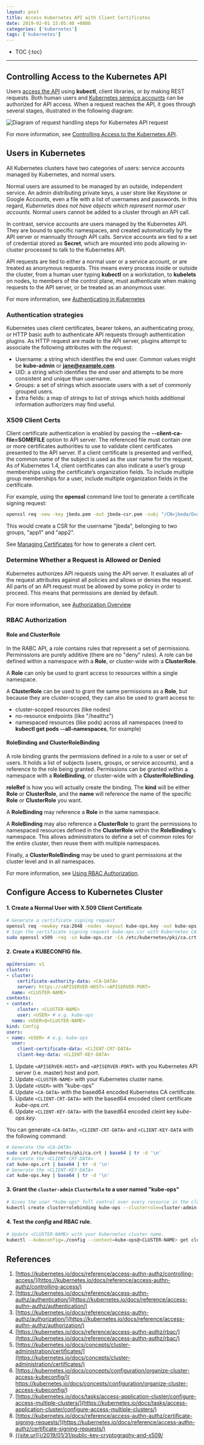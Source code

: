 ```yaml
---
layout: post
title: Access Kubernetes API with Client Certificates
date: 2019-02-01 15:05:40 +0800
categories: ['kubernetes']
tags: ['kubernetes']
---
```


- TOC
{:toc}

- - -

## Controlling Access to the Kubernetes API

Users [access the API](https://kubernetes.io/docs/tasks/access-application-cluster/access-cluster/) using **kubectl**, client libraries, or by making REST requests. Both human users and [Kubernetes serevice accounts](https://kubernetes.io/docs/tasks/configure-pod-container/configure-service-account/) can be authorized for API access. When a request reaches the API, it goes through several stages, illustrated in the following diagram:

![Diagram of request handling steps for Kubernetes API request](https://d33wubrfki0l68.cloudfront.net/673dbafd771491a080c02c6de3fdd41b09623c90/50100/images/docs/admin/access-control-overview.svg)

For more information, see [Controlling Access to the Kubernetes API](https://kubernetes.io/docs/reference/access-authn-authz/controlling-access/).

## Users in Kubernetes

All Kubernetes clusters have two categories of users: service accounts managed by Kubernetes, and normal users.

Normal users are assumed to be managed by an outside, independent service. An admin distributing private keys, a user store like Keystone or Google Accounts, even a file with a list of usernames and passwords. In this regard, *Kubernetes does not have objects which represent normal user accounts.* Normal users cannot be added to a cluster through an API call.

In contrast, service accounts are users managed by the Kubernetes API. They are bound to specific namespaces, and created automatically by the API server or mannually through API calls. Service accounts are tied to a set of credential stored as **Secret**, which are mounted into pods allowing in-cluster processed to talk to the Kubernetes API.

API requests are tied to either a normal user or a service account, or are treated as anonymous requests. This means every process inside or outside the cluster, from a human user typing **kubectl** on a workstation, to **kubelets** on nodes, to members of the control plane, must authenticate when making requests to the API server, or be treated as an anonymous user.

For more information, see [Authenticating in Kubernetes](https://kubernetes.io/docs/reference/access-authn-authz/authentication/)

### Authentication strategies

Kubernetes uses client certificates, bearer tokens, an authenticating proxy, or HTTP basic auth to authenticate API requests through authentication plugins. As HTTP request are made to the API server, plugins attempt to associate the following attributes with the request:

- Username: a string which identifies the end user. Common values might be **kube-admin** or **jane@example.com**.
- UID: a string which identifies the end user and attempts to be more consistent and unique than username.
- Groups: a set of strings which associate users with a set of commonly grouped users.
 - Extra fields: a map of strings to list of strings which holds additional information authorizers may find useful.

### X509 Client Certs

Client certificate authentication is enabled by passing the **--client-ca-file=SOMEFILE** option to API server. The referenced file must contain one or more certificates authorities to use to validate client certificates presented to the API server. If a client certificate is presented and verified, the common name of the subject is used as the user name for the request. As of Kubernetes 1.4, client certificates can also indicate a user’s group memberships using the certificate’s organization fields. To include multiple group memberships for a user, include multiple organization fields in the certificate.

For example, using the **openssl** command line tool to generate a certificate signing request:

```sh
openssl req -new -key jbeda.pem -out jbeda-csr.pem -subj "/CN=jbeda/O=app1/O=app2"
```

This would create a CSR for the username "jbeda", belonging to two groups, "app1" and "app2".

See [Managing Certificates](https://kubernetes.io/docs/concepts/cluster-administration/certificates/) for how to generate a client cert.

### Determine Whether a Request is Allowed or Denied

Kubernetes authorizes API requests using the API server. It evaluates all of the request attributes against all policies and allows or denies the request. All parts of an API request must be allowed by some policy in order to proceed. This means that permissions are denied by default.

For more information, see [Authorization Overview](https://kubernetes.io/docs/reference/access-authn-authz/authorization/)

### RBAC Authorization

#### Role and ClusterRole

In the RABC API, a role contains rules that represent a set of permissions. Perminssions are purely additive (there are no "deny" rules). A role can be defined within a namespace with a **Role**, or cluster-wide with a **ClusterRole**.

A **Role** can only be used to grant access to resources within a single namespace.

A **ClusterRole** can be used to grant the same permissions as a **Role**, but because they are cluster-scoped, they can also be used to grant access to:

- cluster-scoped resources (like nodes)
- no-resource endpoints (like "/healthz")
- namespaced resources (like pods) across all namespaces (need to **kubectl get pods --all-namespaces**, for example)

#### RoleBinding and ClusterRoleBinding

A role binding grants the permissions defined in a role to a user or set of users. It holds a list of subjects (users, groups, or service accounts), and a reference to the role being granted. Permissions can be granted within a namespace with a **RoleBinding**, or cluster-wide with a **ClusterRoleBinding**.

**roleRef** is how you will actually create the binding. The **kind** will be either **Role** or **ClusterRole**, and the **name** will reference the name of the specific **Role** or **ClusterRole** you want.

A **RoleBinding** may reference a **Role** in the same namespace.

A **RoleBinding** may also reference a **ClusterRole** to grant the permissions to namespaced resources defined in the **ClusterRole** within the **RoleBinding**'s namespace. This allows administrators to define a set of common roles for the entire cluster, then reuse them with multiple namespaces.

Finally, a **ClusterRoleBinding** may be used to grant permissions at the cluster level and in all namespaces.

For more information, see [Using RBAC Authorization](https://kubernetes.io/docs/reference/access-authn-authz/rbac/).
## Configure Access to Kubernetes Cluster

#### 1. Create a Normal User with X.509 Client Certificate

```sh
# Generate a certificate signing request
openssl req -newkey rsa:2048 -nodes -keyout kube-ops.key -out kube-ops.csr -subj "/CN=kube-ops"
# Sign the certificate signing request kube-ops.csr with Kubernetes CA certificate.
sudo openssl x509 -req -in kube-ops.csr -CA /etc/kubernetes/pki/ca.crt -CAkey /etc/kubernetes/pki/ca.key -CAcreateserial -out kube-ops.crt -days 1000
```

#### 2. Create a KUBECONFIG file. 

```yaml
apiVersion: v1
clusters:
- cluster:
    certificate-authority-data: <CA-DATA>
    server: https://<APISERVER-HOST>:<APISERVER-PORT>
  name: <CLUSTER-NAME>
contexts:
- context:
    cluster: <CLUSTER-NAME>
    user: <USER> # e.g. kube-ops
  name: <USER>@<CLUSTER-NAME>
kind: Config
users:
- name: <USER> # e.g. kube-ops
  user:
    client-certificate-data: <CLIENT-CRT-DATA>
    client-key-data: <CLIENT-KEY-DATA>
```

1. Update `<APISERVER-HOST>` and `<APISERVER-PORT>` with you Kubernetes API server (i.e. master) host and port.
1. Update `<CLUSTER-NAME>` with your Kubernetes cluster name.
1. Update `<USER>` with "kube-ops"
1. Update `<CA-DATA>` with the based64 encoded Kubernetes CA certificate.
1. Update `<CLIENT-CRT-DATA>` with the based64 encoded client certificate *kube-ops.crt*.
1. Update `<CLIENT-KEY-DATA>` with the based64 encoded cleint key *kube-ops.key*.

You can generate `<CA-DATA>`, `<CLIENT-CRT-DATA>` and `<CLIENT-KEY-DATA` with the following command:

```sh
# Generate the <CA-DATA>
sudo cat /etc/kubernetes/pki/ca.crt | base64 | tr -d '\n'
# Generate the <CLIENT-CRT-DATA>
cat kube-ops.crt | base64 | tr -d '\n'
# Generate the <CLIENT-KEY-DATA>
cat kube-ops.key | base64 | tr -d '\n'
```

#### 3. Grant the `cluster-admin` `ClusterRole` to a user named "kube-ops"

```sh
# Gives the user *kube-ops* full control over every resource in the cluster and in all namespace with a **ClusterRoleBinding** with the default **ClusterRole** *cluster-admin*.
kubectl create clusterrolebinding kube-ops --clusterrole=cluster-admin --user=kube-ops
```

#### 4. Test the *config* and RBAC rule.

```sh
# Update <CLUSTER-NAME> with your Kubernetes cluster name.
kubectl --kubeconfig=./config --context=kube-ops@<CLUSTER-NAME> get clusterrolebindings kube-ops
```

## References

1. [https://kubernetes.io/docs/reference/access-authn-authz/controlling-access/](https://kubernetes.io/docs/reference/access-authn-authz/controlling-access/)
1. [https://kubernetes.io/docs/reference/access-authn-authz/authentication/](https://kubernetes.io/docs/reference/access-authn-authz/authentication/)
1. [https://kubernetes.io/docs/reference/access-authn-authz/authorization/](https://kubernetes.io/docs/reference/access-authn-authz/authorization/)
1. [https://kubernetes.io/docs/reference/access-authn-authz/rbac/](https://kubernetes.io/docs/reference/access-authn-authz/rbac/)
1. [https://kubernetes.io/docs/concepts/cluster-administration/certificates/](https://kubernetes.io/docs/concepts/cluster-administration/certificates/)
1. [https://kubernetes.io/docs/concepts/configuration/organize-cluster-access-kubeconfig/](
https://kubernetes.io/docs/concepts/configuration/organize-cluster-access-kubeconfig/)
1. [https://kubernetes.io/docs/tasks/access-application-cluster/configure-access-multiple-clusters/](https://kubernetes.io/docs/tasks/access-application-cluster/configure-access-multiple-clusters/)
1. [https://kubernetes.io/docs/reference/access-authn-authz/certificate-signing-requests/](https://kubernetes.io/docs/reference/access-authn-authz/certificate-signing-requests/)
1. [{{site.url}}/2019/01/31/public-key-cryptography-and-x509/](/2019/01/31/public-key-cryptography-and-x509/)
